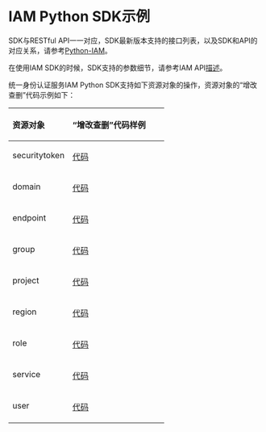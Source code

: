 # IAM Python SDK示例<a name="ZH-CN_TOPIC_0070637134"></a>

SDK与RESTful API一一对应，SDK最新版本支持的接口列表，以及SDK和API的对应关系，请参考[Python-IAM](Python-IAM.md)。

在使用IAM SDK的时候，SDK支持的参数细节，请参考IAM API[描述](https://support.huaweicloud.com/api-iam/zh-cn_topic_0057845582.html)。

统一身份认证服务IAM Python SDK支持如下资源对象的操作，资源对象的“增改查删”代码示例如下：

<a name="table579335681419"></a>
<table><thead align="left"><tr id="row1310565714148"><th class="cellrowborder" valign="top" width="38.53%" id="mcps1.1.3.1.1"><p id="p8105185701416"><a name="p8105185701416"></a><a name="p8105185701416"></a>资源对象</p>
</th>
<th class="cellrowborder" valign="top" width="61.47%" id="mcps1.1.3.1.2"><p id="p1510555715142"><a name="p1510555715142"></a><a name="p1510555715142"></a>“增改查删”代码样例</p>
</th>
</tr>
</thead>
<tbody><tr id="row7105115719143"><td class="cellrowborder" valign="top" width="38.53%" headers="mcps1.1.3.1.1 "><p id="p31051757141410"><a name="p31051757141410"></a><a name="p31051757141410"></a>securitytoken</p>
</td>
<td class="cellrowborder" valign="top" width="61.47%" headers="mcps1.1.3.1.2 "><p id="p1410518577146"><a name="p1410518577146"></a><a name="p1410518577146"></a><a href="https://github.com/huaweicloud/huaweicloud-sdk-python/blob/master/examples/iam/v3/securitytoken.py" target="_blank" rel="noopener noreferrer">代码</a></p>
</td>
</tr>
<tr id="row1710575712143"><td class="cellrowborder" valign="top" width="38.53%" headers="mcps1.1.3.1.1 "><p id="p1310545712147"><a name="p1310545712147"></a><a name="p1310545712147"></a>domain</p>
</td>
<td class="cellrowborder" valign="top" width="61.47%" headers="mcps1.1.3.1.2 "><p id="p2105257141412"><a name="p2105257141412"></a><a name="p2105257141412"></a><a href="https://github.com/huaweicloud/huaweicloud-sdk-python/blob/master/examples/identity/v3/domain.py" target="_blank" rel="noopener noreferrer">代码</a></p>
</td>
</tr>
<tr id="row810585701414"><td class="cellrowborder" valign="top" width="38.53%" headers="mcps1.1.3.1.1 "><p id="p5106175781417"><a name="p5106175781417"></a><a name="p5106175781417"></a>endpoint</p>
</td>
<td class="cellrowborder" valign="top" width="61.47%" headers="mcps1.1.3.1.2 "><p id="p81061757171418"><a name="p81061757171418"></a><a name="p81061757171418"></a><a href="https://github.com/huaweicloud/huaweicloud-sdk-python/blob/master/examples/identity/v3/endpoint.py" target="_blank" rel="noopener noreferrer">代码</a></p>
</td>
</tr>
<tr id="row3106125711143"><td class="cellrowborder" valign="top" width="38.53%" headers="mcps1.1.3.1.1 "><p id="p2010625719147"><a name="p2010625719147"></a><a name="p2010625719147"></a>group</p>
</td>
<td class="cellrowborder" valign="top" width="61.47%" headers="mcps1.1.3.1.2 "><p id="p1410665761411"><a name="p1410665761411"></a><a name="p1410665761411"></a><a href="https://github.com/huaweicloud/huaweicloud-sdk-python/blob/master/examples/identity/v3/group.py" target="_blank" rel="noopener noreferrer">代码</a></p>
</td>
</tr>
<tr id="row610675718149"><td class="cellrowborder" valign="top" width="38.53%" headers="mcps1.1.3.1.1 "><p id="p1106757161411"><a name="p1106757161411"></a><a name="p1106757161411"></a>project</p>
</td>
<td class="cellrowborder" valign="top" width="61.47%" headers="mcps1.1.3.1.2 "><p id="p1410695710148"><a name="p1410695710148"></a><a name="p1410695710148"></a><a href="https://github.com/huaweicloud/huaweicloud-sdk-python/blob/master/examples/identity/v3/project.py" target="_blank" rel="noopener noreferrer">代码</a></p>
</td>
</tr>
<tr id="row510625711147"><td class="cellrowborder" valign="top" width="38.53%" headers="mcps1.1.3.1.1 "><p id="p7106175741415"><a name="p7106175741415"></a><a name="p7106175741415"></a>region</p>
</td>
<td class="cellrowborder" valign="top" width="61.47%" headers="mcps1.1.3.1.2 "><p id="p11061057151419"><a name="p11061057151419"></a><a name="p11061057151419"></a><a href="https://github.com/huaweicloud/huaweicloud-sdk-python/blob/master/examples/identity/v3/region.py" target="_blank" rel="noopener noreferrer">代码</a></p>
</td>
</tr>
<tr id="row1106115761415"><td class="cellrowborder" valign="top" width="38.53%" headers="mcps1.1.3.1.1 "><p id="p1106205791414"><a name="p1106205791414"></a><a name="p1106205791414"></a>role</p>
</td>
<td class="cellrowborder" valign="top" width="61.47%" headers="mcps1.1.3.1.2 "><p id="p161064575144"><a name="p161064575144"></a><a name="p161064575144"></a><a href="https://github.com/huaweicloud/huaweicloud-sdk-python/blob/master/examples/identity/v3/role.py" target="_blank" rel="noopener noreferrer">代码</a></p>
</td>
</tr>
<tr id="row410655711420"><td class="cellrowborder" valign="top" width="38.53%" headers="mcps1.1.3.1.1 "><p id="p19106155741417"><a name="p19106155741417"></a><a name="p19106155741417"></a>service</p>
</td>
<td class="cellrowborder" valign="top" width="61.47%" headers="mcps1.1.3.1.2 "><p id="p131063576140"><a name="p131063576140"></a><a name="p131063576140"></a><a href="https://github.com/huaweicloud/huaweicloud-sdk-python/blob/master/examples/identity/v3/service.py" target="_blank" rel="noopener noreferrer">代码</a></p>
</td>
</tr>
<tr id="row1106175761412"><td class="cellrowborder" valign="top" width="38.53%" headers="mcps1.1.3.1.1 "><p id="p1510725731417"><a name="p1510725731417"></a><a name="p1510725731417"></a>user</p>
</td>
<td class="cellrowborder" valign="top" width="61.47%" headers="mcps1.1.3.1.2 "><p id="p1410775771415"><a name="p1410775771415"></a><a name="p1410775771415"></a><a href="https://github.com/huaweicloud/huaweicloud-sdk-python/blob/master/examples/identity/v3/user.py" target="_blank" rel="noopener noreferrer">代码</a></p>
</td>
</tr>
</tbody>
</table>

